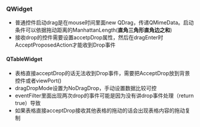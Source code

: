 

### QWidget

- 普通控件启动drag是在mouse时间里面new QDrag，传递QMimeData。启动条件可以依据拖动距离的ManhattanLength(**直角三角形直角边之和**)
- 接收drop的控件需要设置accetpDrop属性，然后在dragEnter时AcceptProposedAction才能收到Drop事件

#### QTableWidget

- 表格直接acceptDrop的话无法收到Drop事件，需要把AcceptDrop放到背景控件或者viewPort()
- dragDropMode设置为NoDragDrop，手动设置数据比较可控
- eventFilter里面出现两次drop的事件可能是因为没有讲drop事件处理（return true）导致
- 如果表格直接acceptDrop接收其他表格的拖动的话会出现表格内容的拖动复制

